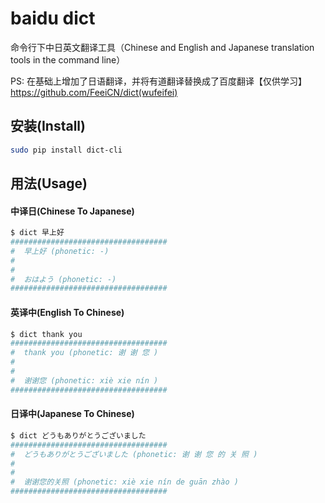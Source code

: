 # baidu dict

命令行下中日英文翻译工具（Chinese and English and Japanese translation tools in the command line）

PS: 在基础上增加了日语翻译，并将有道翻译替换成了百度翻译【仅供学习】https://github.com/FeeiCN/dict(wufeifei)


## 安装(Install)

```bash
sudo pip install dict-cli
```

## 用法(Usage)

#### 中译日(Chinese To Japanese)
```bash
$ dict 早上好
###################################
#  早上好 (phonetic: -)
#
#
#  おはよう (phonetic: -)
###################################
```

#### 英译中(English To Chinese)

```bash
$ dict thank you
###################################
#  thank you (phonetic: 谢 谢 您 )
#
#
#  谢谢您 (phonetic: xiè xie nín )
###################################
```
#### 日译中(Japanese To Chinese)
```bash
$ dict どうもありがとうございました
###################################
#  どうもありがとうございました (phonetic: 谢 谢 您 的 关 照 )
#
#
#  谢谢您的关照 (phonetic: xiè xie nín de guān zhào )
###################################
